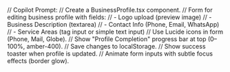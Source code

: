// Copilot Prompt:
// Create a BusinessProfile.tsx component.
// Form for editing business profile with fields:
// - Logo upload (preview image)
// - Business Description (textarea)
// - Contact Info (Phone, Email, WhatsApp)
// - Service Areas (tag input or simple text input)
// Use Lucide icons in form (Phone, Mail, Globe).
// Show "Profile Completion" progress bar at top (0–100%, amber-400).
// Save changes to localStorage.
// Show success toaster when profile is updated.
// Animate form inputs with subtle focus effects (border glow).
